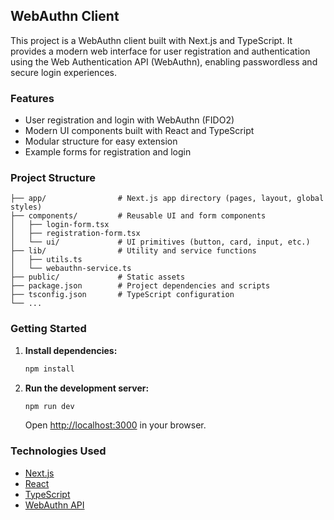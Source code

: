 ## WebAuthn Client

This project is a WebAuthn client built with Next.js and TypeScript. It provides a modern web interface for user registration and authentication using the Web Authentication API (WebAuthn), enabling passwordless and secure login experiences.

### Features

- User registration and login with WebAuthn (FIDO2)
- Modern UI components built with React and TypeScript
- Modular structure for easy extension
- Example forms for registration and login

### Project Structure

```
├── app/                # Next.js app directory (pages, layout, global styles)
├── components/         # Reusable UI and form components
│   ├── login-form.tsx
│   ├── registration-form.tsx
│   └── ui/             # UI primitives (button, card, input, etc.)
├── lib/                # Utility and service functions
│   ├── utils.ts
│   └── webauthn-service.ts
├── public/             # Static assets
├── package.json        # Project dependencies and scripts
├── tsconfig.json       # TypeScript configuration
└── ...
```

### Getting Started

1. **Install dependencies:**

   ```bash
   npm install
   ```

2. **Run the development server:**
   ```bash
   npm run dev
   ```
   Open [http://localhost:3000](http://localhost:3000) in your browser.

### Technologies Used

- [Next.js](https://nextjs.org/)
- [React](https://react.dev/)
- [TypeScript](https://www.typescriptlang.org/)
- [WebAuthn API](https://developer.mozilla.org/en-US/docs/Web/API/Web_Authentication_API)

